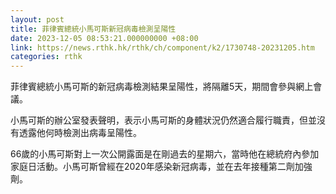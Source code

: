 ```yaml
---
layout: post
title: 菲律賓總統小馬可斯新冠病毒檢測呈陽性　
date: 2023-12-05 08:53:21.000000000 +08:00
link: https://news.rthk.hk/rthk/ch/component/k2/1730748-20231205.htm
categories: rthk
---
```


菲律賓總統小馬可斯的新冠病毒檢測結果呈陽性，將隔離5天，期間會參與網上會議。

小馬可斯的辦公室發表聲明，表示小馬可斯的身體狀況仍然適合履行職責，但並沒有透露他何時檢測出病毒呈陽性。

66歲的小馬可斯對上一次公開露面是在剛過去的星期六，當時他在總統府內參加家庭日活動。小馬可斯曾經在2020年感染新冠病毒，並在去年接種第二劑加強劑。
